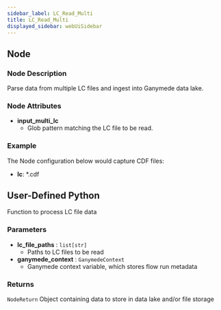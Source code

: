 ```yaml
---
sidebar_label: LC_Read_Multi
title: LC_Read_Multi
displayed_sidebar: webUiSidebar
---
```


## Node

### Node Description

Parse data from multiple LC files and ingest into Ganymede data lake.

### Node Attributes

- **input_multi_lc**
  - Glob pattern matching the LC file to be read.

### Example

The Node configuration below would capture CDF files:

- **lc**: *.cdf

## User-Defined Python

Function to process LC file data

### Parameters

- **lc_file_paths** : `list[str]`
    - Paths to LC files to be read
- **ganymede_context** : `GanymedeContext`
    - Ganymede context variable, which stores flow run metadata

### Returns

`NodeReturn`
  Object containing data to store in data lake and/or file storage